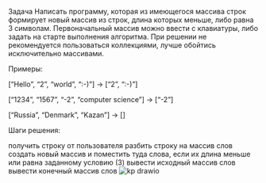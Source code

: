 Задача
Написать программу, которая из имеющегося массива строк формирует новый массив из строк, длина которых меньше, либо равна 3 символам. Первоначальный массив можно ввести с клавиатуры, либо задать на старте выполнения алгоритма. При решении не рекомендуется пользоваться коллекциями, лучше обойтись исключительно массивами.

Примеры:

[“Hello”, “2”, “world”, “:-)”] → [“2”, “:-)”]

[“1234”, “1567”, “-2”, “computer science”] → [“-2”]

[“Russia”, “Denmark”, “Kazan”] → []

Шаги решения:

получить строку от пользователя
разбить строку на массив слов
создать новый массив и поместить туда слова, если их длина меньше или равна заданному условию (3)
вывести исходный массив слов
вывести конечный массив слов
![kp drawio](https://github.com/Farm-pit/Control_work/assets/135982098/bbd990a4-75d0-4c4e-9da4-944d5ac0c559)
